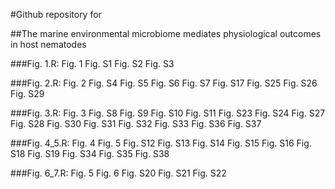 #Github repository for

##The marine environmental microbiome mediates physiological outcomes in host nematodes

###Fig. 1.R:
Fig. 1
Fig. S1
Fig. S2
Fig. S3

###Fig. 2.R:
Fig. 2
Fig. S4
Fig. S5
Fig. S6
Fig. S7
Fig. S17 
Fig. S25
Fig. S26
Fig. S29

###Fig. 3.R:
Fig. 3
Fig. S8
Fig. S9
Fig. S10
Fig. S11
Fig. S23
Fig. S24
Fig. S27
Fig. S28
Fig. S30
Fig. S31
Fig. S32
Fig. S33
Fig. S36
Fig. S37

###Fig. 4_5.R:
Fig. 4
Fig. 5
Fig. S12
Fig. S13
Fig. S14
Fig. S15
Fig. S16
Fig. S18
Fig. S19
Fig. S34
Fig. S35
Fig. S38

###Fig. 6_7.R:
Fig. 5
Fig. 6
Fig. S20
Fig. S21
Fig. S22
